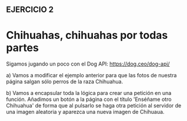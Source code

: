 ## EJERCICIO 2

# Chihuahas, chihuahas por todas partes

Sigamos jugando un poco con el Dog API: https://dog.ceo/dog-api/

a) Vamos a modificar el ejemplo anterior para que las fotos de nuestra página salgan sólo perros de la raza Chihuahua.

b) Vamos a encapsular toda la lógica para crear una petición en una función. Añadimos un botón a la página con el título 'Enséñame otro Chihuahua' de forma que al pulsarlo se haga otra petición al servidor de una imagen aleatoria y aparezca una nueva imagen de Chihuaua.